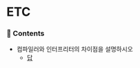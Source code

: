 # ETC

### 📖 Contents

- 컴파일러와 인터프리터의 차이점을 설명하시오
  - [답](https://github.com/kimho1wq/TIL/blob/main/ETC/00.%20etc.md#%EC%BB%B4%ED%8C%8C%EC%9D%BC%EB%9F%AC%EC%99%80-%EC%9D%B8%ED%84%B0%ED%94%84%EB%A6%AC%ED%84%B0%EC%9D%98-%EC%B0%A8%EC%9D%B4%EC%A0%90)